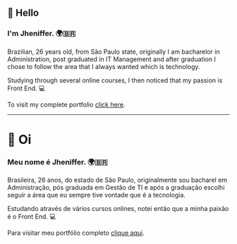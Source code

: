 ## 👋 Hello
### I'm Jheniffer. 🌍🇧🇷

Brazilian, 26 years old, from São Paulo state, originally I am bacharelor in Administration, post graduated in IT Management and after graduation I chose to follow the area that I always wanted which is technology.

Studying through several online courses, I then noticed that my passion is Front End. 💻

To visit my complete portfolio [click here](https://jhenifferfarias.github.io/portfolio-jhenifferfarias/).


________________________________________________________



# 👋 Oi
### Meu nome é Jheniffer. 🌍‍🇧🇷

Brasileira, 26 anos, do estado de São Paulo, originalmente sou bacharel em Administração, pós graduada em Gestão de TI e após a graduação escolhi seguir a área que eu sempre tive vontade que é a tecnologia.

Estudando através de vários cursos onlines, notei então que a minha paixão é o Front End. 💻

Para visitar meu portfólio completo [clique aqui](https://jhenifferfarias.github.io/portfolio-jhenifferfarias/).
